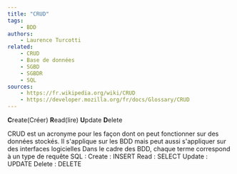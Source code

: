 ```yaml
---
title: "CRUD"
tags:
    - BDD
authors:
    - Laurence Turcotti
related:
    - CRUD
    - Base de données
    - SGBD
    - SGBDR
    - SQL
sources:
    - https://fr.wikipedia.org/wiki/CRUD
    - https://developer.mozilla.org/fr/docs/Glossary/CRUD
---
```


**C**reate(Créer) **R**ead(lire) **U**pdate **D**elete

CRUD est un acronyme pour les façon dont on peut fonctionner sur des données stockés. 
Il s'applique sur les BDD mais peut aussi s'appliquer sur des interfaces logicielles
Dans le cadre des BDD, chaque terme correspond à un type de requête SQL :
 Create : INSERT
 Read : SELECT
 Update : UPDATE
 Delete : DELETE